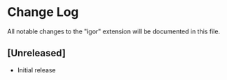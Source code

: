 # Change Log

All notable changes to the "igor" extension will be documented in this file.

## [Unreleased]

- Initial release
